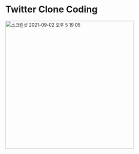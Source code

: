 <h1>Twitter Clone Coding</h1>


<img width="400" alt="스크린샷 2021-09-02 오후 5 19 05" src="https://user-images.githubusercontent.com/74946505/131808633-c5b33c0a-8db9-419d-a301-10468b706744.png">
